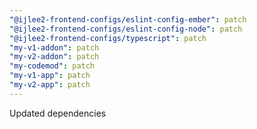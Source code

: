 ```yaml
---
"@ijlee2-frontend-configs/eslint-config-ember": patch
"@ijlee2-frontend-configs/eslint-config-node": patch
"@ijlee2-frontend-configs/typescript": patch
"my-v1-addon": patch
"my-v2-addon": patch
"my-codemod": patch
"my-v1-app": patch
"my-v2-app": patch
---
```


Updated dependencies
